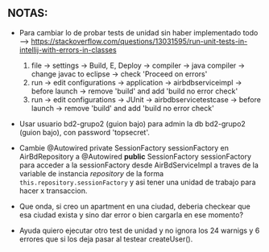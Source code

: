 ## NOTAS:

* Para cambiar lo de probar tests de unidad sin haber implementado todo 
	--> https://stackoverflow.com/questions/13031595/run-unit-tests-in-intellij-with-errors-in-classes 
	1. file -> settings -> Build, E, Deploy -> compiler -> java compiler -> change javac to eclipse -> check 'Proceed on errors'
	2. run -> edit configurations -> application -> airbdbserviceimpl -> before launch -> remove 'build' and add 'build no error check'
	3. run -> edit configurations -> JUnit -> airbdbservicetestcase -> before launch -> remove 'build' and add 'build no error check'	


* Usar usuario bd2-grupo2 (guion bajo) para admin la db bd2-grupo2 (guion bajo), con password 'topsecret'.

* Cambie @Autowired private SessionFactory sessionFactory en AirBdRepository a @Autowired **public** SessionFactory sessionFactory para acceder a la sessionFactory desde AirBdServiceImpl a traves de la variable de instancia _repository_ de la forma `this.repository.sessionFactory` y asi tener una unidad de trabajo para hacer x transaccion.

* Que onda, si creo un apartment en una ciudad, deberia checkear que esa ciudad exista y sino dar error o bien cargarla en ese momento?

* Ayuda quiero ejecutar otro test de unidad y no ignora los 24 warnigs y 6 errores que si los deja pasar al testear createUser().

